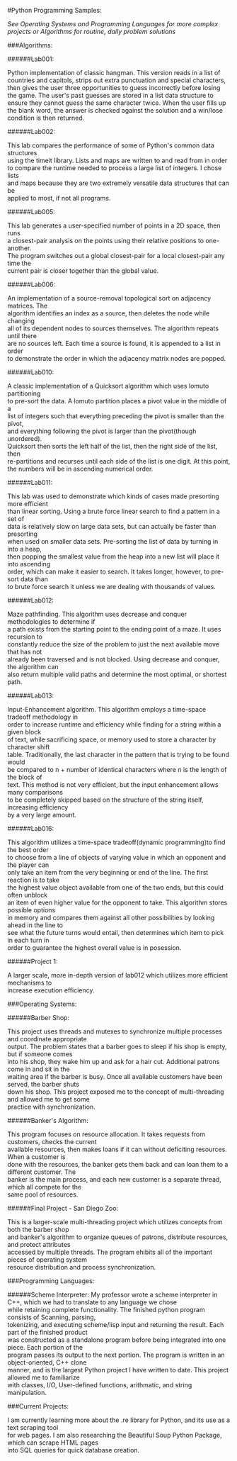 #Python Programming Samples:

*See Operating Systems and Programming Languages for more complex projects
or Algorithms for routine, daily problem solutions*

###Algorithms:

######Lab001:

Python implementation of classic hangman. This version reads in a list of  
countries and capitols, strips out extra punctuation and special characters,  
then gives the user three opportunities to guess incorrectly before losing  
the game. The user's past guesses are stored in a list data structure to  
ensure they cannot guess the same character twice. When the user fills up  
the blank word, the answer is checked against the solution and a win/lose  
condition is then returned.

######Lab002:

This lab compares the performance of some of Python's common data structures  
using the timeit library. Lists and maps are written to and read from in order  
to compare the runtime needed to process a large list of integers. I chose lists  
and maps because they are two extremely versatile data structures that can be  
applied to most, if not all programs.

######Lab005:

This lab generates a user-specified number of points in a 2D space, then runs  
a closest-pair analysis on the points using their relative positions to one-another.  
The program switches out a global closest-pair for a local closest-pair any time the  
current pair is closer together than the global value.

######Lab006:

An implementation of a source-removal topological sort on adjacency matrices. The   
algorithm identifies an index as a source, then deletes the node while changing  
all of its dependent nodes to sources themselves. The algorithm repeats until there  
are no sources left. Each time a source is found, it is appended to a list in order  
to demonstrate the order in which the adjacency matrix nodes are popped.

######Lab010:

A classic implementation of a Quicksort algorithm which uses lomuto partitioning  
to pre-sort the data. A lomuto partition places a pivot value in the middle of a  
list of integers such that everything preceding the pivot is smaller than the pivot,  
and everything following the pivot is larger than the pivot(though unordered).  
Quicksort then sorts the left half of the list, then the right side of the list, then  
re-partitions and recurses until each side of the list is one digit. At this point,  
the numbers will be in ascending numerical order.

######Lab011:

This lab was used to demonstrate which kinds of cases made presorting more efficient  
than linear sorting. Using a brute force linear search to find a pattern in a set of  
data is relatively slow on large data sets, but can actually be faster than presorting  
when used on smaller data sets. Pre-sorting the list of data by turning in into a heap,  
then popping the smallest value from the heap into a new list will place it into ascending  
order, which can make it easier to search. It takes longer, however, to pre-sort data than  
to brute force search it unless we are dealing with thousands of values.

######Lab012:

Maze pathfinding. This algorithm uses decrease and conquer methodologies to determine if  
a path exists from the starting point to the ending point of a maze. It uses recursion to   
constantly reduce the size of the problem to just the next available move that has not  
already been traversed and is not blocked. Using decrease and conquer, the algorithm can  
also return multiple valid paths and determine the most optimal, or shortest path.  

######Lab013:

Input-Enhancement algorithm. This algorithm employs a time-space tradeoff methodology in  
order to increase runtime and efficiency while finding for a string within a given block  
of text, while sacrificing space, or memory used to store a character by character shift  
table. Traditionally, the last character in the pattern that is trying to be found would  
be compared to n + number of identical characters where n is the length of the block of  
text. This method is not very efficient, but the input enhancement allows many comparisons  
to be completely skipped based on the structure of the string itself, increasing efficiency  
by a very large amount.

######Lab016:

This algorithm utilizes a time-space tradeoff(dynamic programming)to find the best order  
to choose from a line of objects of varying value in which an opponent and the player can  
only take an item from the very beginning or end of the line. The first reaction is to take  
the highest value object available from one of the two ends, but this could often unblock  
an item of even higher value for the opponent to take. This algorithm stores possible options  
in memory and compares them against all other possibilities by looking ahead in the line to  
see what the future turns would entail, then determines which item to pick in each turn in  
order to guarantee the highest overall value is in posession.

######Project 1:

A larger scale, more in-depth version of lab012 which utilizes more efficient mechanisms to  
increase execution efficiency.

###Operating Systems:

######Barber Shop:

This project uses threads and mutexes to synchronize multiple processes and coordinate appropriate  
output. The problem states that a barber goes to sleep if his shop is empty, but if someone comes  
into his shop, they wake him up and ask for a hair cut. Additional patrons come in and sit in the  
waiting area if the barber is busy. Once all available customers have been served, the barber shuts  
down his shop. This project exposed me to the concept of multi-threading and allowed me to get some  
practice with synchronization.

######Banker's Algorithm:

This program focuses on resource allocation. It takes requests from customers, checks the current  
available resources, then makes loans if it can without deficiting resources. When a customer is  
done with the resources, the banker gets them back and can loan them to a different customer. The  
banker is the main process, and each new customer is a separate thread, which all compete for the  
same pool of resources.

######Final Project - San Diego Zoo:

This is a larger-scale multi-threading project which utilizes concepts from both the barber shop  
and banker's algorithm to organize queues of patrons, distribute resources, and protect attributes  
accessed by multiple threads. The program ehibits all of the important pieces of operating system  
resource distribution and process synchronization.

###Programming Languages:

######Scheme Interpreter:
My professor wrote a scheme interpreter in C++, which we had to translate to any language we chose  
while retaining complete functionality. The finished python program consists of Scanning, parsing,  
tokenizing, and executing scheme/lisp input and returning the result. Each part of the finished product  
was constructed as a standalone program before being integrated into one piece. Each portion of the  
program passes its output to the next portion. The program is written in an object-oriented, C++ clone  
manner, and is the largest Python project I have written to date. This project allowed me to familiarize  
with classes, I/O, User-defined functions, arithmatic, and string manipulation.

###Current Projects:

I am currently learning more about the .re library for Python, and its use as a text scraping tool  
for web pages. I am also researching the Beautiful Soup Python Package, which can scrape HTML pages  
into SQL queries for quick database creation.